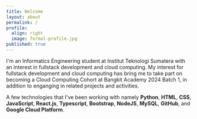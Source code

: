 ```yaml
---
title: Welcome
layout: about
permalink: /
profile:
  align: right
  image: formal-profile.jpg
published: true
---
```


I'm an Informatics Engineering student at Institut Teknologi Sumatera with an interest in fullstack development and cloud computing. My interest for fullstack development and cloud computing has bring me to take part on becoming a Cloud Computing Cohort at Bangkit Academy 2024 Batch 1, in addition to enganging in related projects and activities.

A few technologies that I've been working with namely **Python**, **HTML**, **CSS**, **JavaScript**, **React.js**, **Typescript**, **Bootstrap**, **NodeJS**, **MySQL**, **GitHub**, and **Google Cloud Platform**.
